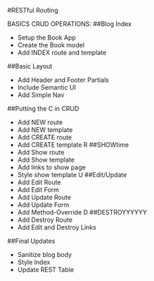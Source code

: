 #RESTful Routing

BASICS CRUD OPERATIONS:
##Blog Index
* Setup the Book App
* Create the Book model
* Add INDEX route and template

##Basic Layout
* Add Header and Footer Partials
* Include Semantic UI
* Add Simple Nav

##Putting the C in CRUD
* Add NEW route
* Add NEW template
* Add CREATE route
* Add CREATE template
R
##SHOWtime
* Add Show route
* Add Show template
* Add links to show page
* Style show template
U
##Edit/Update
* Add Edit Route
* Add Edit Form
* Add Update Route
* Add Update Form
* Add Method-Override
D
##DESTROYYYYYY
* Add Destroy Route
* Add Edit and Destroy Links

##Final Updates
* Sanitize blog body
* Style Index
* Update REST Table
